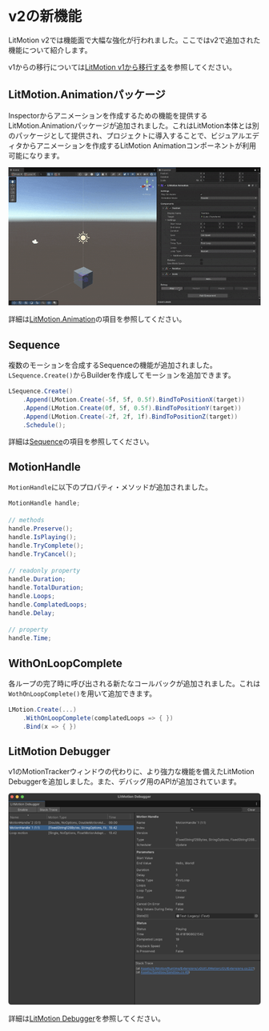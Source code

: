 # v2の新機能

LitMotion v2では機能面で大幅な強化が行われました。ここではv2で追加された機能について紹介します。

v1からの移行については[LitMotion v1から移行する](./migrate-from-v1.md)を参照してください。

## LitMotion.Animationパッケージ

Inspectorからアニメーションを作成するための機能を提供するLitMotion.Animationパッケージが追加されました。これはLitMotion本体とは別のパッケージとして提供され、プロジェクトに導入することで、ビジュアルエディタからアニメーションを作成するLitMotion Animationコンポーネントが利用可能になります。

![img](../../images/img-litmotion-animation.gif)

詳細は[LitMotion.Animation](./litmotion-animation-about.md)の項目を参照してください。

## Sequence

複数のモーションを合成するSequenceの機能が追加されました。`LSequence.Create()`からBuilderを作成してモーションを追加できます。

```cs
LSequence.Create()
    .Append(LMotion.Create(-5f, 5f, 0.5f).BindToPositionX(target))
    .Append(LMotion.Create(0f, 5f, 0.5f).BindToPositionY(target))
    .Append(LMotion.Create(-2f, 2f, 1f).BindToPositionZ(target))
    .Schedule();
```

詳細は[Sequence](./sequence.md)の項目を参照してください。

## MotionHandle

`MotionHandle`に以下のプロパティ・メソッドが追加されました。

```cs
MotionHandle handle;

// methods
handle.Preserve();
handle.IsPlaying();
handle.TryComplete();
handle.TryCancel();

// readonly property
handle.Duration;
handle.TotalDuration;
handle.Loops;
handle.ComplatedLoops;
handle.Delay;

// property
handle.Time;
```

## WithOnLoopComplete

各ループの完了時に呼び出される新たなコールバックが追加されました。これは`WothOnLoopComplete()`を用いて追加できます。

```cs
LMotion.Create(...)
    .WithOnLoopComplete(complatedLoops => { })
    .Bind(x => { })
```

## LitMotion Debugger

v1のMotionTrackerウィンドウの代わりに、より強力な機能を備えたLitMotion Debuggerを追加しました。また、デバッグ用のAPIが追加されています。

![img](../../images/img-litmotion-debugger.png)

詳細は[LitMotion Debugger](./litmotion-debugger.md)を参照してください。